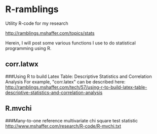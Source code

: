 # R-ramblings
Utility R-code for my research

http://ramblings.mshaffer.com/topics/stats

Herein, I will post some various functions I use to do statistical programming using R.

## corr.latwx
###Using R to build Latex Table: Descriptive Statistics and Correlation Analysis
For example, "corr.latex" can be described here:
http://ramblings.mshaffer.com/tech/57/using-r-to-build-latex-table-descriptive-statistics-and-correlation-analysis

## R.mvchi
###Many-to-one reference multivariate chi square test statistic
http://www.mshaffer.com/research/R-code/R-mvchi.txt

